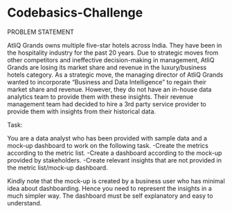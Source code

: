 # Codebasics-Challenge

PROBLEM STATEMENT

AtliQ Grands owns multiple five-star hotels across India. They have been in the hospitality industry for the past 20 years. Due to strategic moves from other competitors and ineffective decision-making in management, AtliQ Grands are losing its market share and revenue in the luxury/business hotels category. As a strategic move, the managing director of AtliQ Grands wanted to incorporate “Business and Data Intelligence” to regain their market share and revenue. However, they do not have an in-house data analytics team to provide them with these insights.
Their revenue management team had decided to hire a 3rd party service provider to provide them with insights from their historical data.

Task:  

You are a data analyst who has been provided with sample data and a mock-up dashboard to work on the following task.
-Create the metrics according to the metric list.
-Create a dashboard according to the mock-up provided by stakeholders.
-Create relevant insights that are not provided in the metric list/mock-up dashboard.

Kindly note that the mock-up is created by a business user who has minimal idea about dashboarding. Hence you need to represent the insights in a much simpler way. The dashboard must be self explanatory and easy to understand.
